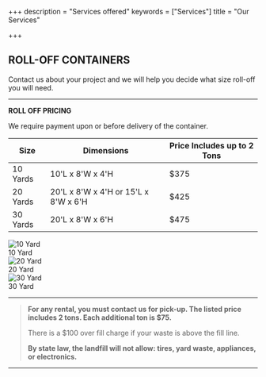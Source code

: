 +++
description = "Services offered"
keywords = ["Services"]
title = "Our Services"

+++
## ROLL-OFF CONTAINERS

Contact us about your project and we will help you decide what size roll-off you will need.

***

**ROLL OFF PRICING**

We require payment upon or before delivery of the container. 

| Size | Dimensions | Price Includes up to 2 Tons |
| --- | --- | --- |
| 10 Yards | 10'L x 8'W x 4'H | $375 |
| 20 Yards | 20'L x 8'W x 4'H or 15'L x 8'W x 6'H | $425 |
| 30 Yards | 20'L x 8'W x 6'H | $475 |

<div class="photostrip">
<div class="photo">
<img class="thumb" src="/img/products/10yd-1-sm.jpg" alt="10 Yard"><div class="label">10 Yard</div>
</div>
<div class="photo">
<img class="thumb" src="/img/products/20yd-3-sm.jpg" alt="20 Yard"><div class="label">20 Yard</div>
</div>
<div class="photo">
<img class="thumb" src="/img/products/30yd-8-sm.jpg" alt="30 Yard"><div class="label">30 Yard</div>
</div>
</div>

***

> <b>For any rental, you must contact us for pick-up. The listed price includes 2 tons. Each additional ton is $75.</b>
>
> There is a $100 over fill charge if your waste is above the fill line.
>
> **By state law, the landfill will not allow: tires, yard waste, appliances, or electronics.**

***